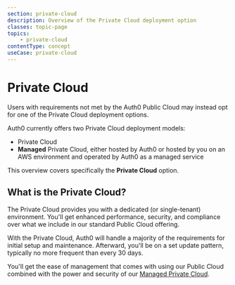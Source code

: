 ```yaml
---
section: private-cloud
description: Overview of the Private Cloud deployment option
classes: topic-page
topics:
    - private-cloud
contentType: concept
useCase: private-cloud
---
```

# Private Cloud

Users with requirements not met by the Auth0 Public Cloud may instead opt for one of the Private Cloud deployment options.

Auth0 currently offers two Private Cloud deployment models:

* Private Cloud
* **Managed** Private Cloud, either hosted by Auth0 or hosted by you on an AWS environment and operated by Auth0 as a managed service

This overview covers specifically the **Private Cloud** option.

## What is the Private Cloud?

The Private Cloud provides you with a dedicated (or single-tenant) environment. You'll get enhanced performance, security, and compliance over what we include in our standard Public Cloud offering.

With the Private Cloud, Auth0 will handle a majority of the requirements for initial setup and maintenance. Afterward, you'll be on a set update pattern, typically no more frequent than every 30 days.

You'll get the ease of management that comes with using our Public Cloud combined with the power and security of our [Managed Private Cloud](/private-cloud/managed-private-cloud).